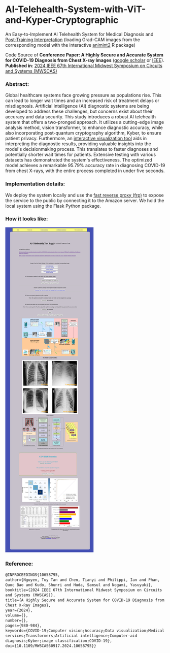 # AI-Telehealth-System-with-ViT-and-Kyper-Cryptographic
An Easy-to-Implement AI Telehealth System for Medical Diagnosis and [Post-Training Interpretation](https://github.com/TyBruceChen/Animated2GradCAM) (loading Grad-CAM images from the corresponding model with the interactive [animint2](https://github.com/animint/animint2) R package) <br>

Code Source of **Conference Paper: A Highly Secure and Accurate System for COVID-19 Diagnosis from Chest X-ray Images** ([google scholar](https://scholar.google.com/citations?view_op=view_citation&hl=en&user=r2ZKGxAAAAAJ&citation_for_view=r2ZKGxAAAAAJ:d1gkVwhDpl0C) or [IEEE](https://ieeexplore.ieee.org/abstract/document/10658795)). **Published in**: [2024 IEEE 67th International Midwest Symposium on Circuits and Systems (MWSCAS)](https://ieeexplore.ieee.org/xpl/conhome/10654782/proceeding) 

### Abstract:
Global healthcare systems face growing pressure as populations rise. This can lead to longer wait times and an increased risk of treatment delays or misdiagnosis. Artificial intelligence (AI) diagnostic systems are being developed to address these challenges, but concerns exist about their accuracy and data security. This study introduces a robust AI telehealth system that offers a two-pronged approach. It utilizes a cutting-edge image analysis method, vision transformer, to enhance diagnostic accuracy, while also incorporating post-quantum cryptography algorithm, Kyber, to ensure patient privacy. Furthermore, an [interactive visualization tool](https://github.com/TyBruceChen/Animated2GradCAM) aids in interpreting the diagnostic results, providing valuable insights into the model's decisionmaking process. This translates to faster diagnoses and potentially shorter wait times for patients. Extensive testing with various datasets has demonstrated the system's effectiveness. The optimized model achieves a remarkable 95.79% accuracy rate in diagnosing COVID-19 from chest X-rays, with the entire process completed in under five seconds.

### Implementation details: 
We deploy the system locally and use the [fast reverse proxy (frp)](https://github.com/fatedier/frp) to expose the service to the public by connecting it to the Amazon server. We hold the local system using the Flask Python package.

### How it looks like:

![Web App](GitHub-Pictures/AI-Telehealth-Flask-Web-App2.jpeg)

### Reference:
    @INPROCEEDINGS{10658795,
    author={Nguyen, Tuy Tan and Chen, Tianyi and Philippi, Ian and Phan, Quoc Bao and Kudo, Shunri and Huda, Samsul and Nogami, Yasuyuki},
    booktitle={2024 IEEE 67th International Midwest Symposium on Circuits and Systems (MWSCAS)}, 
    title={A Highly Secure and Accurate System for COVID-19 Diagnosis from Chest X-Ray Images}, 
    year={2024},
    volume={},
    number={},
    pages={980-984},
    keywords={COVID-19;Computer vision;Accuracy;Data visualization;Medical services;Transformers;Artificial intelligence;Computer-aid diagnosis;Kyber;image classification;COVID-19},
    doi={10.1109/MWSCAS60917.2024.10658795}}
